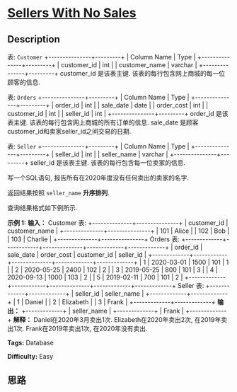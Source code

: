 # [Sellers With No Sales][title]

## Description

表: `Customer`
            +---------------+---------+    | Column Name   | Type    |    +---------------+---------+    | customer_id   | int     |    | customer_name | varchar |    +---------------+---------+    customer_id 是该表主键.    该表的每行包含网上商城的每一位顾客的信息.    



表: `Orders`
            +---------------+---------+    | Column Name   | Type    |    +---------------+---------+    | order_id      | int     |    | sale_date     | date    |    | order_cost    | int     |    | customer_id   | int     |    | seller_id     | int     |    +---------------+---------+    order_id 是该表主键.    该表的每行包含网上商城的所有订单的信息.    sale_date 是顾客customer_id和卖家seller_id之间交易的日期.    



表: `Seller`
            +---------------+---------+    | Column Name   | Type    |    +---------------+---------+    | seller_id     | int     |    | seller_name   | varchar |    +---------------+---------+    seller_id 是该表主键.    该表的每行包含每一位卖家的信息.    



写一个SQL语句, 报告所有在2020年度没有任何卖出的卖家的名字.

返回结果按照 `seller_name`  **升序排列**.

查询结果格式如下例所示.



**示例 1:**
            **输入：**    Customer 表:    +--------------+---------------+    | customer_id  | customer_name |    +--------------+---------------+    | 101          | Alice         |    | 102          | Bob           |    | 103          | Charlie       |    +--------------+---------------+    Orders 表:    +-------------+------------+--------------+-------------+-------------+    | order_id    | sale_date  | order_cost   | customer_id | seller_id   |    +-------------+------------+--------------+-------------+-------------+    | 1           | 2020-03-01 | 1500         | 101         | 1           |    | 2           | 2020-05-25 | 2400         | 102         | 2           |    | 3           | 2019-05-25 | 800          | 101         | 3           |    | 4           | 2020-09-13 | 1000         | 103         | 2           |    | 5           | 2019-02-11 | 700          | 101         | 2           |    +-------------+------------+--------------+-------------+-------------+    Seller 表:    +-------------+-------------+    | seller_id   | seller_name |    +-------------+-------------+    | 1           | Daniel      |    | 2           | Elizabeth   |    | 3           | Frank       |    +-------------+-------------+    **输出：**    +-------------+    | seller_name |    +-------------+    | Frank       |    +-------------+    **解释：**    Daniel在2020年3月卖出1次.    Elizabeth在2020年卖出2次, 在2019年卖出1次.    Frank在2019年卖出1次, 在2020年没有卖出.


**Tags:** Database

**Difficulty:** Easy

## 思路

[title]: https://leetcode-cn.com/problems/sellers-with-no-sales
